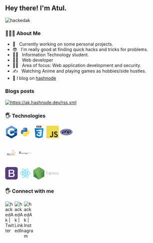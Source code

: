 <h2> Hey there! I'm Atul.</h2>
<p align="left"> <img src="https://komarev.com/ghpvc/?username=hackedak&label=Profile%20views&color=0e75b6&style=flat" alt="hackedak" /> </p>
<h3> 👨🏻‍💻 About Me </h3>

- 🔭 &nbsp; Currently working on some personal projects.         
- 😎 &nbsp; I'm really good at finding quick hacks and tricks for problems.
- 👨‍🎓 &nbsp; Information Technology student.
- 👨‍🔧 &nbsp; Web developer
- 🐱‍👤 &nbsp; Area of focus: Web application development and security.
- ✍️ &nbsp; Watching Anime and playing games as hobbies/side hustles.
- 📝 I blog on [hashnode](https://ak.hashnode.dev/)
### Blogs posts
<!-- BLOG-POST-LIST:START -->
<!-- BLOG-POST-LIST:END -->

<p align="left">
<a href="/https://ak.hashnode.dev/rss.xml" target="blank"><img align="center" src="https://cdn.jsdelivr.net/npm/simple-icons@3.0.1/icons/rss.svg" alt="https://ak.hashnode.dev/rss.xml" height="30" width="40" /></a>
</p>

<h3> 🖐 Technologies </h3>
<code><img height="40" src="https://raw.githubusercontent.com/github/explore/80688e429a7d4ef2fca1e82350fe8e3517d3494d/topics/cpp/cpp.png"></code> 
<code><img height="40" src="https://raw.githubusercontent.com/github/explore/80688e429a7d4ef2fca1e82350fe8e3517d3494d/topics/python/python.png"></code>
<code><img height="40" src="https://raw.githubusercontent.com/github/explore/80688e429a7d4ef2fca1e82350fe8e3517d3494d/topics/css/css.png"></code>
<code><img height="40" src="https://raw.githubusercontent.com/github/explore/80688e429a7d4ef2fca1e82350fe8e3517d3494d/topics/javascript/javascript.png"></code>
<code><img height="40" src="https://raw.githubusercontent.com/github/explore/80688e429a7d4ef2fca1e82350fe8e3517d3494d/topics/php/php.png"></code>
<h3></h3>
<code><img height="40" src="https://raw.githubusercontent.com/github/explore/80688e429a7d4ef2fca1e82350fe8e3517d3494d/topics/mysql/mysql.png"></code>
<code><img height="40" src="https://raw.githubusercontent.com/github/explore/80688e429a7d4ef2fca1e82350fe8e3517d3494d/topics/mongodb/mongodb.png"></code>
<h3></h3>
<code><img height="40" src="https://raw.githubusercontent.com/github/explore/80688e429a7d4ef2fca1e82350fe8e3517d3494d/topics/bootstrap/bootstrap.png"></code>
<code><img height="40" src="https://raw.githubusercontent.com/github/explore/80688e429a7d4ef2fca1e82350fe8e3517d3494d/topics/react/react.png"></code>
<code><img height="40" src="https://raw.githubusercontent.com/github/explore/80688e429a7d4ef2fca1e82350fe8e3517d3494d/topics/nodejs/nodejs.png"></code>
<code><img height="40" src="https://raw.githubusercontent.com/github/explore/80688e429a7d4ef2fca1e82350fe8e3517d3494d/topics/express/express.png"></code>
<br />

<h3>🖐 Connect with me</h3>

[<img align="left" alt="hackedAk | Twitter" width="30px" src="https://cdn.jsdelivr.net/npm/simple-icons@v3/icons/twitter.svg" />][twitter]
[<img align="left" alt="hackedAk | LinkedIn" width="30px" src="https://cdn.jsdelivr.net/npm/simple-icons@v3/icons/linkedin.svg" />][linkedin]

[<img align="left" alt="hackedAk | Instagram" width="30px" src="https://cdn.jsdelivr.net/npm/simple-icons@v3/icons/instagram.svg" />][instagram]





[discord]: (Darkside#3705)
[twitter]: https://twitter.com/AtulKrishnan12
[instagram]: https://www.instagram.com/s_atul_k/
[linkedin]: https://www.linkedin.com/in/atul-krishnan-06b930161/
